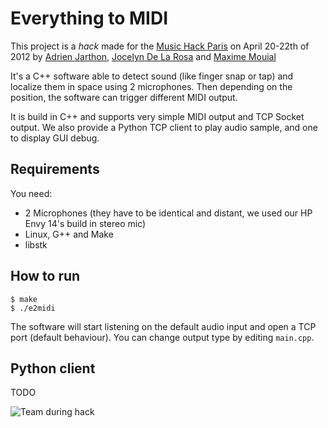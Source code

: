 Everything to MIDI
==================

This project is a *hack* made for the [Music Hack Paris](http://www.musichackparis.org/) on April 20-22th of 2012 by [Adrien Jarthon](https://github.com/jarthod), [Jocelyn De La Rosa](https://github.com/dreewoo) and [Maxime Mouial]()

It's a C++ software able to detect sound (like finger snap or tap) and localize them in space using 2 microphones. Then depending on the position, the software can trigger different MIDI output.

It is build in C++ and supports very simple MIDI output and TCP Socket output.
We also provide a Python TCP client to play audio sample, and one to display GUI debug. 

Requirements
------------

You need:
- 2 Microphones (they have to be identical and distant, we used our HP Envy 14's build in stereo mic)
- Linux, G++ and Make
- libstk

How to run
----------

    $ make
    $ ./e2midi

The software will start listening on the default audio input and open a TCP port (default behaviour). You can change output type by editing `main.cpp`.

Python client
-------------

TODO

![Team during hack](http://photo.rootbox.fr/files/12976_large.jpg)
